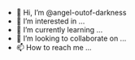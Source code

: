 - 👋 Hi, I’m @angel-outof-darkness
- 👀 I’m interested in ...
- 🌱 I’m currently learning ...
- 💞️ I’m looking to collaborate on ...
- 📫 How to reach me ...

<!---
angel-outof-darkness/angel-outof-darkness is a ✨ special ✨ repository because its `README.md` (this file) appears on your GitHub profile.
You can click the Preview link to take a look at your changes.
--->
